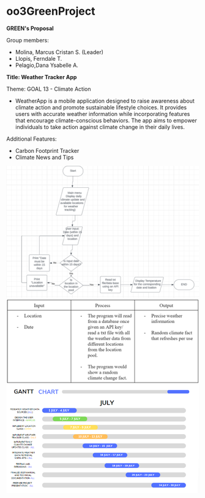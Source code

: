 # oo3GreenProject

**GREEN's Proposal**

Group members:
- Molina, Marcus Cristan S. (Leader)
- Llopis, Ferndale T.
- Pelagio,Dana Ysabelle A.

**Title: Weather Tracker App**

Theme: GOAL 13 - Climate Action

- WeatherApp is a mobile application designed to raise awareness about climate action and promote sustainable lifestyle choices. It provides users with accurate weather information while incorporating features that encourage climate-conscious behaviors. The app aims to empower individuals to take action against climate change in their daily lives.

Additional Features:
- Carbon Footprint Tracker
- Climate News and Tips

![image](/flowchart.png "Flowchart")
![image](/ipochart.png "IPO chart")
![image](/ganttchart.png "Gantt chart")
